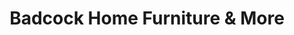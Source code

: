 ---
title: "Badcock Home Furniture & More"
url: /vero-beach/badcock-home-furniture-und-more/
shop: Möbel
---